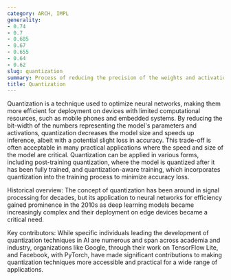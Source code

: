 ```yaml
---
category: ARCH, IMPL
generality:
- 0.74
- 0.7
- 0.685
- 0.67
- 0.655
- 0.64
- 0.62
slug: quantization
summary: Process of reducing the precision of the weights and activations in neural network models to decrease their memory and computational requirements.
title: Quantization
---
```


Quantization is a technique used to optimize neural networks, making them more efficient for deployment on devices with limited computational resources, such as mobile phones and embedded systems. By reducing the bit-width of the numbers representing the model's parameters and activations, quantization decreases the model size and speeds up inference, albeit with a potential slight loss in accuracy. This trade-off is often acceptable in many practical applications where the speed and size of the model are critical. Quantization can be applied in various forms, including post-training quantization, where the model is quantized after it has been fully trained, and quantization-aware training, which incorporates quantization into the training process to minimize accuracy loss.

Historical overview: The concept of quantization has been around in signal processing for decades, but its application to neural networks for efficiency gained prominence in the 2010s as deep learning models became increasingly complex and their deployment on edge devices became a critical need.

Key contributors: While specific individuals leading the development of quantization techniques in AI are numerous and span across academia and industry, organizations like Google, through their work on TensorFlow Lite, and Facebook, with PyTorch, have made significant contributions to making quantization techniques more accessible and practical for a wide range of applications.